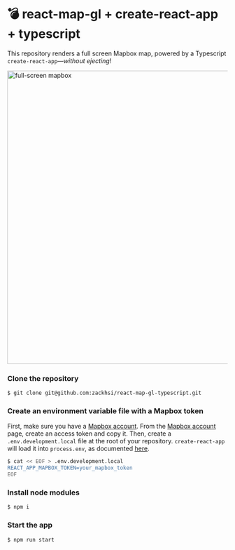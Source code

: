 # :bomb: react-map-gl + create-react-app + typescript

This repository renders a full screen Mapbox map, powered by a Typescript
`create-react-app`—_without ejecting_!

<img width="669" alt="full-screen mapbox" src="https://user-images.githubusercontent.com/806101/42488855-9492c822-83bc-11e8-878e-e7ad6731180a.png">

### Clone the repository

```sh
$ git clone git@github.com:zackhsi/react-map-gl-typescript.git
```

### Create an environment variable file with a Mapbox token

First, make sure you have a [Mapbox account](https://www.mapbox.com/account/).
From the [Mapbox account](https://www.mapbox.com/account/) page, create an
access token and copy it. Then, create a `.env.development.local` file at the
root of your repository.  `create-react-app` will load it into `process.env`,
as documented
[here](https://github.com/facebook/create-react-app/blob/master/packages/react-scripts/template/README.md#adding-custom-environment-variables).

```sh
$ cat << EOF > .env.development.local
REACT_APP_MAPBOX_TOKEN=your_mapbox_token
EOF
```

### Install node modules

```sh
$ npm i
```

### Start the app

```sh
$ npm run start
```
